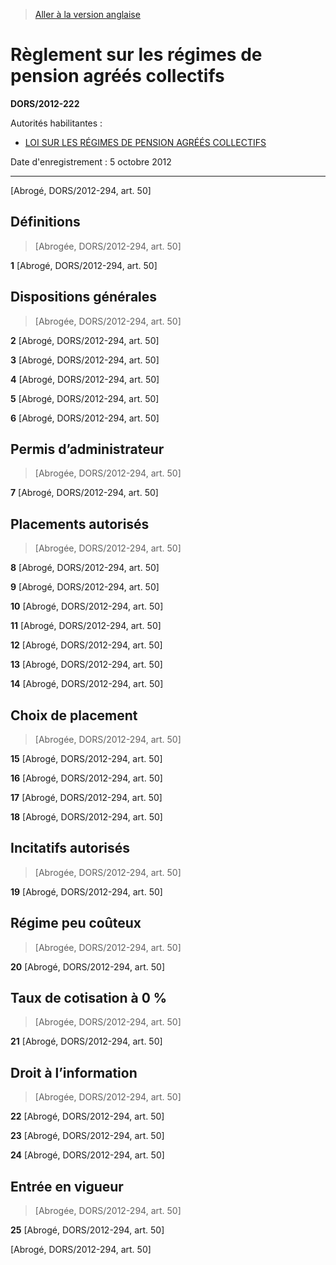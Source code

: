 > [Aller à la version anglaise](/en/Regulations/Statutory%20Orders%20and%20Regulations/2012/222.md)

# Règlement sur les régimes de pension agréés collectifs

**DORS/2012-222**

Autorités habilitantes : 
- [LOI SUR LES RÉGIMES DE PENSION AGRÉÉS COLLECTIFS](/fr/Lois/Lois%20du%20Canada/2012/ch.%2016.md)

Date d'enregistrement : 5 octobre 2012

----------


[Abrogé, DORS/2012-294, art. 50]



## Définitions
> [Abrogée, DORS/2012-294, art. 50]



**1** [Abrogé, DORS/2012-294, art. 50]




## Dispositions générales
> [Abrogée, DORS/2012-294, art. 50]



**2** [Abrogé, DORS/2012-294, art. 50]



**3** [Abrogé, DORS/2012-294, art. 50]



**4** [Abrogé, DORS/2012-294, art. 50]



**5** [Abrogé, DORS/2012-294, art. 50]



**6** [Abrogé, DORS/2012-294, art. 50]




## Permis d’administrateur
> [Abrogée, DORS/2012-294, art. 50]



**7** [Abrogé, DORS/2012-294, art. 50]




## Placements autorisés
> [Abrogée, DORS/2012-294, art. 50]



**8** [Abrogé, DORS/2012-294, art. 50]



**9** [Abrogé, DORS/2012-294, art. 50]



**10** [Abrogé, DORS/2012-294, art. 50]



**11** [Abrogé, DORS/2012-294, art. 50]



**12** [Abrogé, DORS/2012-294, art. 50]



**13** [Abrogé, DORS/2012-294, art. 50]



**14** [Abrogé, DORS/2012-294, art. 50]




## Choix de placement
> [Abrogée, DORS/2012-294, art. 50]



**15** [Abrogé, DORS/2012-294, art. 50]



**16** [Abrogé, DORS/2012-294, art. 50]



**17** [Abrogé, DORS/2012-294, art. 50]



**18** [Abrogé, DORS/2012-294, art. 50]




## Incitatifs autorisés
> [Abrogée, DORS/2012-294, art. 50]



**19** [Abrogé, DORS/2012-294, art. 50]




## Régime peu coûteux
> [Abrogée, DORS/2012-294, art. 50]



**20** [Abrogé, DORS/2012-294, art. 50]




## Taux de cotisation à 0 %
> [Abrogée, DORS/2012-294, art. 50]



**21** [Abrogé, DORS/2012-294, art. 50]




## Droit à l’information
> [Abrogée, DORS/2012-294, art. 50]



**22** [Abrogé, DORS/2012-294, art. 50]



**23** [Abrogé, DORS/2012-294, art. 50]



**24** [Abrogé, DORS/2012-294, art. 50]




## Entrée en vigueur
> [Abrogée, DORS/2012-294, art. 50]



**25** [Abrogé, DORS/2012-294, art. 50]


[Abrogé, DORS/2012-294, art. 50]


